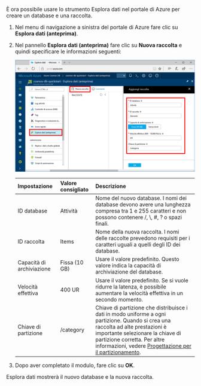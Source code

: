 È ora possibile usare lo strumento Esplora dati nel portale di Azure per creare un database e una raccolta. 

1. Nel menu di navigazione a sinistra del portale di Azure fare clic su **Esplora dati (anteprima)**. 

2. Nel pannello **Esplora dati (anteprima)** fare clic su **Nuova raccolta** e quindi specificare le informazioni seguenti:

    ![Pannello Esplora dati nel portale di Azure](./media/cosmos-db-create-collection/azure-cosmosdb-data-explorer.png)

    Impostazione|Valore consigliato|Descrizione
    ---|---|---
    ID database|Attività|Nome del nuovo database. I nomi dei database devono avere una lunghezza compresa tra 1 e 255 caratteri e non possono contenere /, \\, #, ? o spazi finali.
    ID raccolta|Items|Nome della nuova raccolta. I nomi delle raccolte prevedono requisiti per i caratteri uguali a quelli degli ID dei database.
    Capacità di archiviazione| Fissa (10 GB)|Usare il valore predefinito. Questo valore indica la capacità di archiviazione del database.
    Velocità effettiva|400 UR|Usare il valore predefinito. Se si vuole ridurre la latenza, è possibile aumentare la velocità effettiva in un secondo momento.
    Chiave di partizione|/category|Chiave di partizione che distribuisce i dati in modo uniforme a ogni partizione. Quando si crea una raccolta ad alte prestazioni è importante selezionare la chiave di partizione corretta. Per altre informazioni, vedere [Progettazione per il partizionamento](../articles/cosmos-db/partition-data.md#designing-for-partitioning).    
3. Dopo aver completato il modulo, fare clic su **OK**.

Esplora dati mostrerà il nuovo database e la nuova raccolta. 